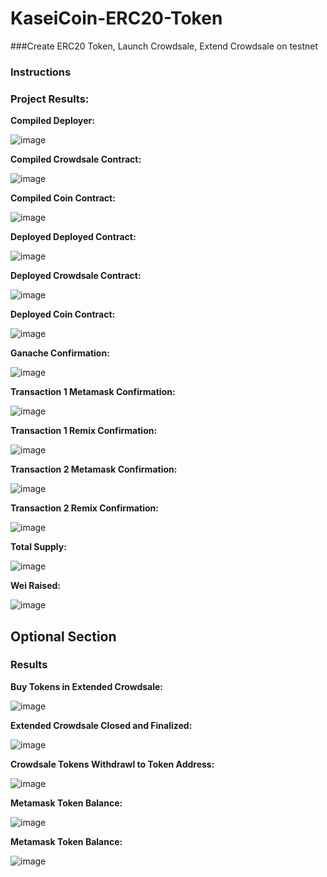 # KaseiCoin-ERC20-Token
###Create ERC20 Token, Launch Crowdsale, Extend Crowdsale on testnet

### Instructions



### Project Results:

**Compiled Deployer:**

![image](https://github.com/Mccalabrese/KaseiCoin-ERC20-Token/blob/44a510e3032c3483aed94d52d7ab5760dc9f3479/Images/Compiled%20Deployer.png)

**Compiled Crowdsale Contract:**

![image](https://github.com/Mccalabrese/KaseiCoin-ERC20-Token/blob/44a510e3032c3483aed94d52d7ab5760dc9f3479/Images/Compiled%20KaseiCoinCrowdsale.png)

**Compiled Coin Contract:**

![image](https://github.com/Mccalabrese/KaseiCoin-ERC20-Token/blob/44a510e3032c3483aed94d52d7ab5760dc9f3479/Images/Compiled%20KaseiCoin.png)

**Deployed Deployed Contract:**

![image](https://github.com/Mccalabrese/KaseiCoin-ERC20-Token/blob/44a510e3032c3483aed94d52d7ab5760dc9f3479/Images/Deployed%20Deployer.png)

**Deployed Crowdsale Contract:**

![image](https://github.com/Mccalabrese/KaseiCoin-ERC20-Token/blob/44a510e3032c3483aed94d52d7ab5760dc9f3479/Images/Deployed%20Crowdsale.png)

**Deployed Coin Contract:**

![image](https://github.com/Mccalabrese/KaseiCoin-ERC20-Token/blob/44a510e3032c3483aed94d52d7ab5760dc9f3479/Images/Deployed%20Token.png)

**Ganache Confirmation:**

![image](https://github.com/Mccalabrese/KaseiCoin-ERC20-Token/blob/44a510e3032c3483aed94d52d7ab5760dc9f3479/Images/Ganache%20Confirm.png)

**Transaction 1 Metamask Confirmation:**

![image](https://github.com/Mccalabrese/KaseiCoin-ERC20-Token/blob/44a510e3032c3483aed94d52d7ab5760dc9f3479/Images/MetaMask%20Confirm%20tx1.png)

**Transaction 1 Remix Confirmation:**

![image](https://github.com/Mccalabrese/KaseiCoin-ERC20-Token/blob/44a510e3032c3483aed94d52d7ab5760dc9f3479/Images/Tx1%20Confirm.png)

**Transaction 2 Metamask Confirmation:**

![image](https://github.com/Mccalabrese/KaseiCoin-ERC20-Token/blob/44a510e3032c3483aed94d52d7ab5760dc9f3479/Images/MetaMask%20Confirm%20tx2.png)

**Transaction 2 Remix Confirmation:**

![image](https://github.com/Mccalabrese/KaseiCoin-ERC20-Token/blob/44a510e3032c3483aed94d52d7ab5760dc9f3479/Images/Tx2%20Confirm.png)

**Total Supply:**

![image](https://github.com/Mccalabrese/KaseiCoin-ERC20-Token/blob/44a510e3032c3483aed94d52d7ab5760dc9f3479/Images/Total%20Supply.png)

**Wei Raised:**

![image](https://github.com/Mccalabrese/KaseiCoin-ERC20-Token/blob/44a510e3032c3483aed94d52d7ab5760dc9f3479/Images/weiRaised.png)

## Optional Section


### Results

**Buy Tokens in Extended Crowdsale:**

![image](https://github.com/Mccalabrese/KaseiCoin-ERC20-Token/blob/44a510e3032c3483aed94d52d7ab5760dc9f3479/Extra%20challenge%20screenshots/Buy%20tokens%20extended%20crowdsale.png)

**Extended Crowdsale Closed and Finalized:**

![image](https://github.com/Mccalabrese/KaseiCoin-ERC20-Token/blob/44a510e3032c3483aed94d52d7ab5760dc9f3479/Extra%20challenge%20screenshots/extended%20crowdsale%20closed%20and%20finalized.png)

**Crowdsale Tokens Withdrawl to Token Address:**

![image](https://github.com/Mccalabrese/KaseiCoin-ERC20-Token/blob/44a510e3032c3483aed94d52d7ab5760dc9f3479/Extra%20challenge%20screenshots/crowdsale%20tokens%20withdrawl%20to%20token%20address.png)

**Metamask Token Balance:**

![image](https://github.com/Mccalabrese/KaseiCoin-ERC20-Token/blob/44a510e3032c3483aed94d52d7ab5760dc9f3479/Extra%20challenge%20screenshots/Metamask%20KAI%20balance.png)

**Metamask Token Balance:**

![image](https://github.com/Mccalabrese/KaseiCoin-ERC20-Token/blob/44a510e3032c3483aed94d52d7ab5760dc9f3479/Extra%20challenge%20screenshots/Metamask%20KAI%20Balance1.png)


